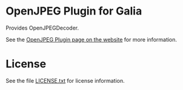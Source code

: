 # OpenJPEG Plugin for Galia

Provides OpenJPEGDecoder.

See the [OpenJPEG Plugin page on the website](https://galia.is/plugins/openjpeg/)
for more information.

# License

See the file [LICENSE.txt](LICENSE.txt) for license information.
